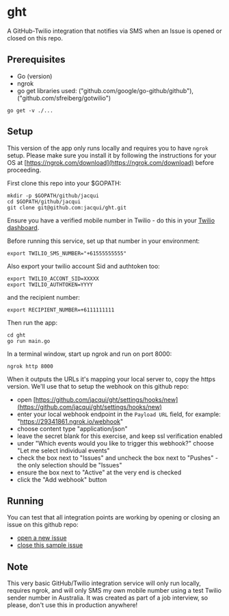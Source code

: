 # ght

A GitHub-Twilio integration that notifies via SMS when an Issue is opened or closed on this repo.

## Prerequisites

* Go (version)
* ngrok
* go get libraries used: ("github.com/google/go-github/github"), ("github.com/sfreiberg/gotwilio")

```go get -v ./...```

## Setup

This version of the app only runs locally and requires you to have `ngrok` setup. Please make sure you install it by following the instructions for your OS at [https://ngrok.com/download](https://ngrok.com/download) before proceeding.

First clone this repo into your $GOPATH:

```
mkdir -p $GOPATH/github/jacqui
cd $GOPATH/github/jacqui
git clone git@github.com:jacqui/ght.git
```

Ensure you have a verified mobile number in Twilio - do this in your [Twilio dashboard](https://www.twilio.com/console).

Before running this service, set up that number in your environment:

```
export TWILIO_SMS_NUMBER="+61555555555"
```

Also export your twilio account Sid and authtoken too:

```
export TWILIO_ACCONT_SID=XXXXX
export TWILIO_AUTHTOKEN=YYYY
```

and the recipient number:
```
export RECIPIENT_NUMBER=+6111111111
```

Then run the app:

```
cd ght
go run main.go
```

In a terminal window, start up ngrok and run on port 8000:

```
ngrok http 8000
```

When it outputs the URLs it's mapping your local server to, copy the https version. We'll use that to setup the webhook on this github repo:

* open [https://github.com/jacqui/ght/settings/hooks/new](https://github.com/jacqui/ght/settings/hooks/new)
* enter your local webhook endpoint in the `Payload URL` field, for example: "https://29341861.ngrok.io/webhook"
* choose content type "application/json"
* leave the secret blank for this exercise, and keep ssl verification enabled
* under "Which events would you like to trigger this webhook?" choose "Let me select individual events"
* check the box next to "Issues" and uncheck the box next to "Pushes" - the only selection should be "Issues"
* ensure the box next to "Active" at the very end is checked
* click the "Add webhook" button

## Running

You can test that all integration points are working by opening or closing an issue on this github repo: 

* [open a new issue](https://github.com/jacqui/ght/issues/new)
* [close this sample issue](https://github.com/jacqui/ght/issues/1)

## Note

This very basic GitHub/Twilio integration service will only run locally, requires ngrok, and will only SMS my own mobile number using a test Twilio sender number in Australia. It was created as part of a job interview, so please, don't use this in production anywhere!

